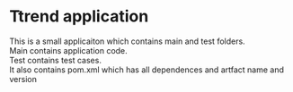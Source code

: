 # Ttrend application   

This is a small applicaiton which contains main and test folders.  
Main contains application code.     
Test contains test cases.     
It also contains pom.xml which has all dependences and artfact name and version  

